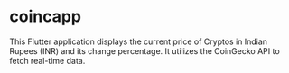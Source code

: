 # coincapp
This Flutter application displays the current price of Cryptos in Indian Rupees (INR) and its change percentage. It utilizes the CoinGecko API to fetch real-time data.
